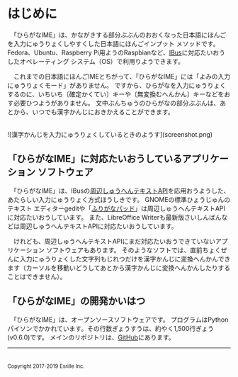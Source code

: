 # はじめに

　「ひらがなIME」は、かながきする￹部分￺ぶぶん￻のおおくなった￹日本語￺にほんご￻を￹入力￺にゅうりょく￻しやすくした￹日本語￺にほんご￻インプット メソッドです。
Fedora、Ubuntu、Raspberry Pi￹用￺よう￻のRaspbianなど、[IBus](https://github.com/ibus/ibus/wiki)に￹対応￺たいおう￻したオペレーティング システム（OS）で￹利用￺りよう￻できます。

　これまでの￹日本語￺にほんご￻IMEとちがって、「ひらがなIME」には「よみの￹入力￺にゅうりょく￻モード」がありません。
ですから、ひらがなを￹入力￺にゅうりょく￻するのに、いちいち〔￹確定￺かくてい￻〕キーや〔￹無変換￺むへんかん￻〕キーなどをおす￹必要￺ひつよう￻がありません。
￹文中￺ぶんちゅう￻のひらがなの￹部分￺ぶぶん￻は、あとから、いつでも￹漢字￺かんじ￻におきかえることができます。

<br>
![￹漢字￺かんじ￻を￹入力￺にゅうりょく￻しているときのようす](screenshot.png)

## 「ひらがなIME」に￹対応￺たいおう￻しているアプリケーション ソフトウェア

　「ひらがなIME」は、IBusの[￹周辺￺しゅうへん￻テキストAPI](http://ibus.github.io/docs/ibus-1.5/IBusEngine.html#ibus-engine-get-surrounding-text)を￹応用￺おうよう￻した、あたらしい￹入力￺にゅうりょく￻￹方式￺ほうしき￻です。
GNOMEの￹標準￺ひょうじゅん￻のテキスト エディターgeditや「[ふりがなパッド](https://github.com/esrille/furiganapad)」は￹周辺￺しゅうへん￻テキストAPIに￹対応￺たいおう￻しています。
また、LibreOffice Writerも￹最新版￺さいしんばん￻などは￹周辺￺しゅうへん￻テキストAPIに￹対応￺たいおう￻しています。

　けれども、￹周辺￺しゅうへん￻テキストAPIにまだ￹対応￺たいおう￻できていないアプリケーション ソフトウェアもあります。
そのようなソフトでは、￹直前￺ちょくぜん￻に￹入力￺にゅうりょく￻した￹文字列￺もじれつ￻だけを￹漢字￺かんじ￻に￹変換￺へんかん￻できます（カーソルを￹移動￺いどう￻してあとから￹漢字￺かんじ￻に￹変換￺へんかん￻したりすることはできません）。

## 「ひらがなIME」の￹開発￺かいはつ￻

　「ひらがなIME」は、オープンソースソフトウェアです。
プログラムは￹Python￺パイソン￻でかかれています。その￹行数￺ぎょうすう￻は、￹約￺やく￻1,500￹行￺ぎょう￻(v0.6.0)です。
メインのリポジトリは、[GitHub](https://github.com/esrille/ibus-replace-with-kanji)にあります。

<hr>
<br><small>Copyright 2017-2019 Esrille Inc. </small>
